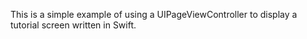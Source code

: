 This is a simple example of using a UIPageViewController to display a tutorial screen written in Swift.